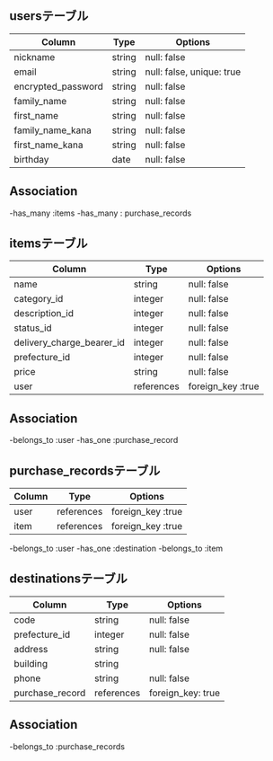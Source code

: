 ## usersテーブル

|Column                     |Type                       |Options                   |
|---------------------------|---------------------------|--------------------------|
|nickname                   |string                     |null: false               |
|email                      |string                     |null: false, unique: true |
|encrypted_password         |string                     |null: false               |
|family_name                |string                     |null: false               |
|first_name                 |string                     |null: false               |
|family_name_kana           |string                     |null: false               |
|first_name_kana            |string                     |null: false               |
|birthday                   |date                       |null: false               |

## Association
-has_many :items
-has_many : purchase_records




## itemsテーブル


|Column                     |Type                       |Options                   |
|---------------------------|---------------------------|--------------------------|
|name                       |string                     |null: false               |
|category_id                |integer                    |null: false               |
|description_id             |integer                    |null: false               |
|status_id                  |integer                    |null: false               |
|delivery_charge_bearer_id  |integer                    |null: false               |
|prefecture_id              |integer                    |null: false               |
|price                      |string                     |null: false               |
|user                       |references                 |foreign_key :true         |

## Association
-belongs_to :user
-has_one :purchase_record



 ## purchase_recordsテーブル

|Column                     |Type                       |Options                   |
|---------------------------|---------------------------|--------------------------|
|user                       |references                 |foreign_key :true         |
|item                       |references                 |foreign_key :true         |

-belongs_to :user
-has_one :destination
-belongs_to :item


## destinationsテーブル

|Column                     |Type                       |Options                   |
|---------------------------|---------------------------|--------------------------|
|code                       |string                     |null: false               |
|prefecture_id              |integer                    |null: false               |
|address                    |string                     |null: false               |
|building                   |string                     |                          |
|phone                      |string                     |null: false               |
|purchase_record            |references                 |foreign_key: true         |

## Association 
-belongs_to :purchase_records

